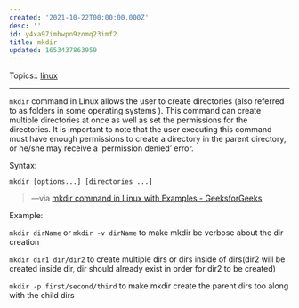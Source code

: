 ```yaml
---
created: '2021-10-22T00:00:00.000Z'
desc: ''
id: y4xa97imhwpn9zomq23imf2
title: mkdir
updated: 1653437863959
---
```

   
Topics::  [linux](../topics/linux.md)   
   
   
---   
   
`mkdir` command in Linux allows the user to create directories (also referred to as folders in some operating systems ). This command can create multiple directories at once as well as set the permissions for the directories. It is important to note that the user executing this command must have enough permissions to create a directory in the parent directory, or he/she may receive a ‘permission denied’ error.   
   
Syntax:   
   
`mkdir [options...] [directories ...]`   
   
> —via [mkdir command in Linux with Examples - GeeksforGeeks](https://www.geeksforgeeks.org/mkdir-command-in-linux-with-examples/)   
   
Example:   
   
`mkdir dirName` or `mkdir -v dirName` to make mkdir be verbose about the dir creation   
   
`mkdir dir1 dir/dir2` to create multiple dirs or dirs inside of dirs(dir2 will be created inside dir, dir should already exist in order for dir2 to be created)   
   
`mkdir -p first/second/third` to make mkdir create the parent dirs too along with the child dirs